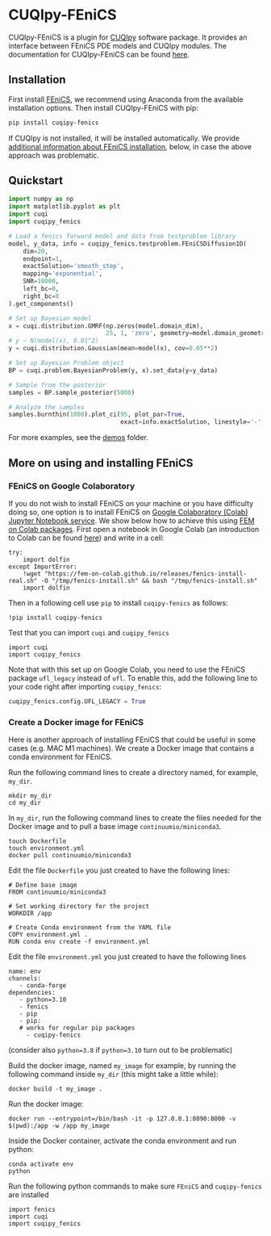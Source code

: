 # CUQIpy-FEniCS
CUQIpy-FEniCS is a plugin for [CUQIpy](https://github.com/CUQI-DTU/CUQIpy) software package. It provides an interface between FEniCS PDE models and CUQIpy modules. The documentation for CUQIpy-FEniCS can be found [here](https://cuqi-dtu.github.io/CUQIpy-FEniCS).

## Installation
First install [FEniCS](https://fenicsproject.org/download/archive/), we 
recommend using Anaconda from the available installation options. Then install 
CUQIpy-FEniCS with pip:
```bash
pip install cuqipy-fenics
```
If CUQIpy is not installed, it will be installed automatically. We provide 
[additional information about FEniCS installation](#fenics_install), below,
in case the above approach was problematic. 

## Quickstart
```python
import numpy as np
import matplotlib.pyplot as plt
import cuqi
import cuqipy_fenics

# Load a fenics forward model and data from testproblem library
model, y_data, info = cuqipy_fenics.testproblem.FEniCSDiffusion1D(
    dim=20,
    endpoint=1,
    exactSolution='smooth_step',
    mapping='exponential',
    SNR=10000,
    left_bc=0,
    right_bc=8
).get_components()

# Set up Bayesian model
x = cuqi.distribution.GMRF(np.zeros(model.domain_dim),
                           25, 1, 'zero', geometry=model.domain_geometry)
# y ~ N(model(x), 0.01^2)
y = cuqi.distribution.Gaussian(mean=model(x), cov=0.05**2)

# Set up Bayesian Problem object
BP = cuqi.problem.BayesianProblem(y, x).set_data(y=y_data)

# Sample from the posterior
samples = BP.sample_posterior(5000)

# Analyze the samples
samples.burnthin(1000).plot_ci(95, plot_par=True,
                               exact=info.exactSolution, linestyle='-', marker='.')
```

For more examples, see the [demos](demos) folder.

<a id="fenics_install"></a>
## More on using and installing FEniCS


### FEniCS on Google Colaboratory

If you do not wish to install FEniCS on your machine or you have difficulty 
doing so, one option is to install FEniCS on [Google Colaboratory (Colab) Jupyter Notebook service](https://colab.google). 
We show below how to achieve this using 
[FEM on Colab packages](https://fem-on-colab.github.io/index.html). 
First open a notebook in Google Colab (an introduction to Colab can be found
[here](https://colab.research.google.com/?utm_source=scs-index#scrollTo=GJBs_flRovLc))
and write in a cell:


```
try:
    import dolfin
except ImportError:
    !wget "https://fem-on-colab.github.io/releases/fenics-install-real.sh" -O "/tmp/fenics-install.sh" && bash "/tmp/fenics-install.sh"
    import dolfin
```
Then in a following cell use `pip` to install `cuqipy-fenics` as follows:

```
!pip install cuqipy-fenics
```
Test that you can import `cuqi` and  `cuqipy_fenics` 

```
import cuqi
import cuqipy_fenics
```

Note that with this set up on Google Colab, you need to use the FEniCS package `ufl_legacy` instead of 
`ufl`. To enable this, add the following line to your code right after importing
`cuqipy_fenics`:

```python
cuqipy_fenics.config.UFL_LEGACY = True
```

### Create a Docker image for FEniCS 
Here is another approach of installing FEniCS that could be useful in
some cases (e.g. MAC M1 machines). We create a Docker image that contains a 
conda environment for FEniCS.

Run the following command lines to create a directory named, for example,
`my_dir`.


```
mkdir my_dir
cd my_dir
```

In `my_dir`, run the following command lines to create the files needed for the 
Docker image and to pull a base image `continuumio/miniconda3`.

```
touch Dockerfile
touch environment.yml
docker pull continuumio/miniconda3
```

Edit the file `Dockerfile` you just created to have the following lines: 
```
# Define base image
FROM continuumio/miniconda3
 
# Set working directory for the project
WORKDIR /app
 
# Create Conda environment from the YAML file
COPY environment.yml .
RUN conda env create -f environment.yml
```

Edit the file `environment.yml` you just created to have the following lines
```
name: env
channels:
   - conda-forge
dependencies:
   - python=3.10
   - fenics
   - pip
   - pip:
   # works for regular pip packages
     - cuqipy-fenics
```
(consider also `python=3.8` if `python=3.10` turn out to be problematic)

Build the docker image, named `my_image` for example, by running the following command inside `my_dir` (this might take a little while):
```
docker build -t my_image .
```

Run the docker image:
```
docker run --entrypoint=/bin/bash -it -p 127.0.0.1:8090:8000 -v $(pwd):/app -w /app my_image
```

Inside the Docker container, activate the conda environment and run python:
```
conda activate env
python
```

Run the following python commands to make sure `FEniCS` and `cuqipy-fenics` are
installed
```
import fenics
import cuqi
import cuqipy_fenics
```
